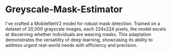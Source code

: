 # Greyscale-Mask-Estimator
I've crafted a MobileNetV2 model for robust mask detection. Trained on a dataset of 20,000 grayscale images, each 224x224 pixels, the model excels at discerning whether individuals are wearing masks. This adaptation demonstrates the versatility of deep learning, showcasing its ability to address urgent real-world needs with efficiency and precision.
